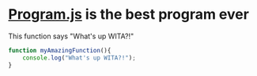 # [Program.js](./program.js) is the best program ever

This function says "What's up WITA?!"

```js
function myAmazingFunction(){
    console.log("What's up WITA?!");
}
```